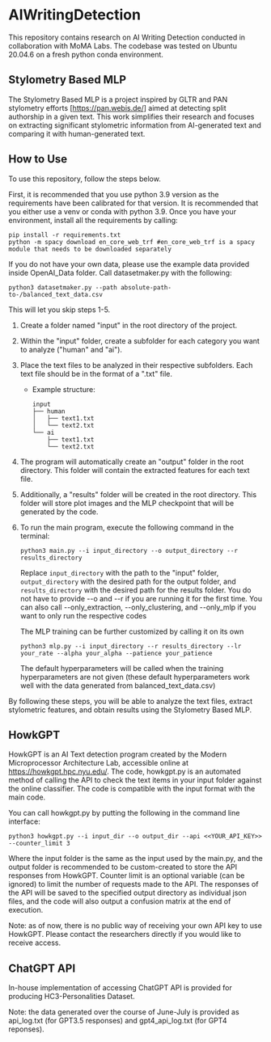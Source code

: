 # AIWritingDetection

This repository contains research on AI Writing Detection conducted in collaboration with MoMA Labs. The codebase was tested on Ubuntu 20.04.6 on a fresh python conda environment.

## Stylometry Based MLP

The Stylometry Based MLP is a project inspired by GLTR and PAN stylometry efforts [https://pan.webis.de/] aimed at detecting split authorship in a given text. This work simplifies their research and focuses on extracting significant stylometric information from AI-generated text and comparing it with human-generated text.

## How to Use

To use this repository, follow the steps below.

First, it is recommended that you use python 3.9 version as the requirements have been calibrated for that version. It is recommended that you either use a venv or conda with python 3.9. Once you have your environment, install all the requirements by calling:

   ```
   pip install -r requirements.txt
   python -m spacy download en_core_web_trf #en_core_web_trf is a spacy module that needs to be downloaded separately
   ```


If you do not have your own data, please use the example data provided inside OpenAI_Data folder. Call datasetmaker.py with the following:
   ```
   python3 datasetmaker.py --path absolute-path-to-/balanced_text_data.csv
   ```
This will let you skip steps 1-5.

1. Create a folder named "input" in the root directory of the project.
2. Within the "input" folder, create a subfolder for each category you want to analyze ("human" and "ai").
3. Place the text files to be analyzed in their respective subfolders. Each text file should be in the format of a ".txt" file.
   - Example structure:
   
     ```
     input
     ├── human
     │   ├── text1.txt
     │   └── text2.txt
     └── ai
         ├── text1.txt
         └── text2.txt
     ```
4. The program will automatically create an "output" folder in the root directory. This folder will contain the extracted features for each text file.
5. Additionally, a "results" folder will be created in the root directory. This folder will store plot images and the MLP checkpoint that will be generated by the code.
6. To run the main program, execute the following command in the terminal:

   ```
   python3 main.py --i input_directory --o output_directory --r results_directory
   ```

   Replace `input_directory` with the path to the "input" folder, `output_directory` with the desired path for the output folder, and `results_directory` with the desired path for the results folder.
   You do not have to provide --o and --r if you are running it for the first time.
   You can also call --only_extraction, --only_clustering, and --only_mlp if you want to only run the respective codes

   The MLP training can be further customized by calling it on its own

   ```
   python3 mlp.py --i input_directory --r results_directory --lr your_rate --alpha your_alpha --patience your_patience
   ```

   The default hyperparameters will be called when the training hyperparameters are not given (these default hyperparameters work well with the data generated from balanced_text_data.csv)

By following these steps, you will be able to analyze the text files, extract stylometric features, and obtain results using the Stylometry Based MLP.

## HowkGPT

HowkGPT is an AI Text detection program created by the Modern Microprocessor Architecture Lab, accessible online at https://howkgpt.hpc.nyu.edu/. The code, howkgpt.py is an automated method of calling the API to check the text items in your input folder against the online classifier. The code is compatible with the input format with the main code.

You can call howkgpt.py by putting the following in the command line interface:

   ```
   python3 howkgpt.py --i input_dir --o output_dir --api <<YOUR_API_KEY>> --counter_limit 3
   ```

Where the input folder is the same as the input used by the main.py, and the output folder is recommended to be custom-created to store the API responses from HowkGPT. Counter limit is an optional variable (can be ignored) to limit the number of requests made to the API. The responses of the API will be saved to the specified output directory as individual json files, and the code will also output a confusion matrix at the end of execution.

Note: as of now, there is no public way of receiving your own API key to use HowkGPT. Please contact the researchers directly if you would like to receive access.

## ChatGPT API

In-house implementation of accessing ChatGPT API is provided for producing HC3-Personalities Dataset.

Note: the data generated over the course of June-July is provided as api_log.txt (for GPT3.5 responses) and gpt4_api_log.txt (for GPT4 reponses).